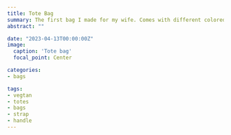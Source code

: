 ```yaml
---
title: Tote Bag
summary: The first bag I made for my wife. Comes with different colored exchangeable straps.
abstract: ""

date: "2023-04-13T00:00:00Z"
image:
  caption: 'Tote bag'
  focal_point: Center

categories:
- bags

tags:
- vegtan
- totes
- bags
- strap
- handle
---
```


